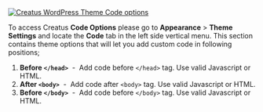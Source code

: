<div class="thz-lightbox-gallery" markdown="1">
<div class="thz-doc-image max">
<a class="thz-lightbox mfp-image" href="../../docs-media/code-options.jpg" data-mfp-title="Creatus WordPress Theme Code options" data-modal-size="large">
	<img src="../../docs-media/code-options.jpg" alt="Creatus WordPress Theme Code options" />
</a>
</div>

<div id="search" markdown="1">

To access Creatus __Code Options__ please go to __Appearance__ >  __Theme Settings__ and locate the __Code__ tab in the left side vertical menu. This section contains theme options that will let you add custom code in following positions;

</div>

</div>

1. __Before ```</head>```__ &nbsp;-&nbsp; Add code before ```</head>``` tag. Use valid Javascript or HTML.
1. __After ```<body>```__ &nbsp;-&nbsp; Add code after ```<body>``` tag. Use valid Javascript or HTML.
1. __Before ```</body>```__ &nbsp;-&nbsp; Add code before ```</body>``` tag. Use valid Javascript or HTML.
